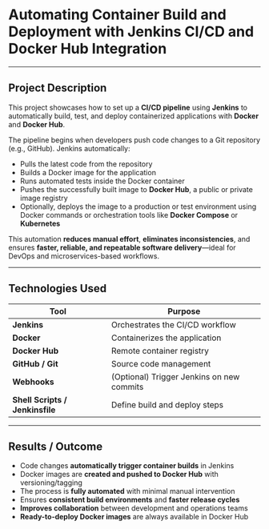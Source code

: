 # **Automating Container Build and Deployment with Jenkins CI/CD and Docker Hub Integration**

---

## **Project Description**

This project showcases how to set up a **CI/CD pipeline** using **Jenkins** to automatically build, test, and deploy containerized applications with **Docker** and **Docker Hub**.

The pipeline begins when developers push code changes to a Git repository (e.g., GitHub). Jenkins automatically:

- Pulls the latest code from the repository  
- Builds a Docker image for the application  
- Runs automated tests inside the Docker container  
- Pushes the successfully built image to **Docker Hub**, a public or private image registry  
- Optionally, deploys the image to a production or test environment using Docker commands or orchestration tools like **Docker Compose** or **Kubernetes**

This automation **reduces manual effort**, **eliminates inconsistencies**, and ensures **faster, reliable, and repeatable software delivery**—ideal for DevOps and microservices-based workflows.

---

## **Technologies Used**

| Tool                       | Purpose                                      |
|----------------------------|----------------------------------------------|
| **Jenkins**                | Orchestrates the CI/CD workflow              |
| **Docker**                 | Containerizes the application                |
| **Docker Hub**             | Remote container registry                    |
| **GitHub / Git**           | Source code management                       |
| **Webhooks**               | (Optional) Trigger Jenkins on new commits    |
| **Shell Scripts / Jenkinsfile** | Define build and deploy steps        |

---

## **Results / Outcome**

- Code changes **automatically trigger container builds** in Jenkins  
- Docker images are **created and pushed to Docker Hub** with versioning/tagging  
- The process is **fully automated** with minimal manual intervention  
- Ensures **consistent build environments** and **faster release cycles**  
- **Improves collaboration** between development and operations teams  
- **Ready-to-deploy Docker images** are always available in Docker Hub  
